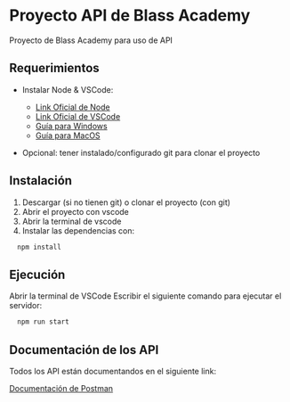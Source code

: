 
# Proyecto API de Blass Academy

Proyecto de Blass Academy para uso de API 

## Requerimientos

* Instalar Node & VSCode:
  * [Link Oficial de Node](https://nodejs.org/en/download)
  * [Link Oficial de VSCode](https://code.visualstudio.com/download)
  * [Guía para Windows](https://www.youtube.com/watch?v=R3D9lAW_eho)
  * [Guía para MacOS](https://www.youtube.com/watch?v=2f5lwSlvBDk)

* Opcional: tener instalado/configurado git para clonar el proyecto

## Instalación

1. Descargar (si no tienen git) o clonar el proyecto (con git)
2. Abrir el proyecto con vscode
3. Abrir la terminal de vscode 
4. Instalar las dependencias con:

```bash
  npm install
```     
    
## Ejecución

Abrir la terminal de VSCode
Escribir el siguiente comando para ejecutar el servidor:

```bash
  npm run start
```
    
## Documentación de los API

Todos los API están documentandos en el siguiente link:

[Documentación de Postman](https://documenter.getpostman.com/view/7849298/2sB2ca7fHY)
